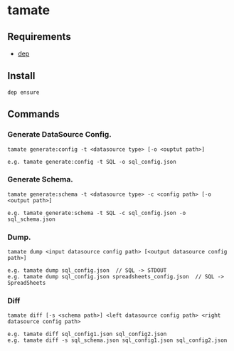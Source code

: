 # tamate

## Requirements

- [dep](https://github.com/golang/dep)

## Install

```
dep ensure
```

## Commands

### Generate DataSource Config.
```
tamate generate:config -t <datasource type> [-o <ouptut path>]

e.g. tamate generate:config -t SQL -o sql_config.json
```

### Generate Schema.
```
tamate generate:schema -t <datasource type> -c <config path> [-o <output path>]

e.g. tamate generate:schema -t SQL -c sql_config.json -o sql_schema.json
```

### Dump.
```
tamate dump <input datasource config path> [<output datasource config path>]

e.g. tamate dump sql_config.json  // SQL -> STDOUT
e.g. tamate dump sql_config.json spreadsheets_config.json  // SQL -> SpreadSheets
```

### Diff
```
tamate diff [-s <schema path>] <left datasource config path> <right datasource config path>

e.g. tamate diff sql_config1.json sql_config2.json
e.g. tamate diff -s sql_schema.json sql_config1.json sql_config2.json
```

